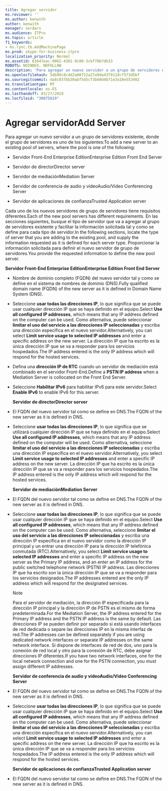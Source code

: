 ```yaml
---
title: Agregar servidor
ms.reviewer: ''
ms.author: kenwith
author: kenwith
manager: serdars
ms.audience: ITPro
ms.topic: article
f1_keywords:
- ms.lync.tb.AddMachinePage
ms.prod: skype-for-business-itpro
localization_priority: Normal
ms.assetid: 61647eac-9062-4381-9c80-3cbf70b7db33
ROBOTS: NOINDEX, NOFOLLOW
description: 'Para agregar un nuevo servidor a un grupo de servidores existente, donde el grupo de servidores es uno de los siguientes:'
ms.openlocfilehash: 5db99c8cdd2a08722a27a9da437911dcf573d5bf
ms.sourcegitcommit: da8c037bb30abf5d5cf3b60d4b71e3a10e553402
ms.translationtype: MT
ms.contentlocale: es-ES
ms.lasthandoff: 03/27/2019
ms.locfileid: "30875619"
---
```

# <a name="add-server"></a><span data-ttu-id="88220-103">Agregar servidor</span><span class="sxs-lookup"><span data-stu-id="88220-103">Add Server</span></span>
 
<span data-ttu-id="88220-104">Para agregar un nuevo servidor a un grupo de servidores existente, donde el grupo de servidores es uno de los siguientes:</span><span class="sxs-lookup"><span data-stu-id="88220-104">To add a new server to an existing pool of servers, where the pool is one of the following:</span></span>
  
- <span data-ttu-id="88220-105">Servidor Front-End Enterprise Edition</span><span class="sxs-lookup"><span data-stu-id="88220-105">Enterprise Edition Front End Server</span></span>
    
- <span data-ttu-id="88220-106">Servidor de director</span><span class="sxs-lookup"><span data-stu-id="88220-106">Director server</span></span>
    
- <span data-ttu-id="88220-107">Servidor de mediación</span><span class="sxs-lookup"><span data-stu-id="88220-107">Mediation Server</span></span>
    
- <span data-ttu-id="88220-108">Servidor de conferencia de audio y vídeo</span><span class="sxs-lookup"><span data-stu-id="88220-108">Audio/Video Conferencing Server</span></span>
    
- <span data-ttu-id="88220-109">Servidor de aplicaciones de confianza</span><span class="sxs-lookup"><span data-stu-id="88220-109">Trusted Application server</span></span>
    
<span data-ttu-id="88220-110">Cada uno de los nuevos servidores de grupo de servidores tiene requisitos diferentes.</span><span class="sxs-lookup"><span data-stu-id="88220-110">Each of the new pool servers has different requirements.</span></span> <span data-ttu-id="88220-111">En las secciones siguientes, busque el tipo de servidor que va a agregar al grupo de servidores existente y facilitar la información solicitada tal y como se define para cada tipo de servidor.</span><span class="sxs-lookup"><span data-stu-id="88220-111">In the following sections, locate the type of server that you are adding to the existing pool, and supply the information requested as it is defined for each server type.</span></span> <span data-ttu-id="88220-112">Proporcionar la información solicitada para definir el nuevo servidor de grupo de servidores.</span><span class="sxs-lookup"><span data-stu-id="88220-112">You provide the requested information to define the new pool server.</span></span>
  
 <span data-ttu-id="88220-113">**Servidor Front-End Enterprise Edition**</span><span class="sxs-lookup"><span data-stu-id="88220-113">**Enterprise Edition Front End Server**</span></span>
  
- <span data-ttu-id="88220-114">Nombre de dominio completo (FQDN) del nuevo servidor tal y como se define en el sistema de nombres de dominio (DNS).</span><span class="sxs-lookup"><span data-stu-id="88220-114">Fully qualified domain name (FQDN) of the new server as it is defined in Domain Name System (DNS).</span></span>
    
- <span data-ttu-id="88220-115">Seleccione **usar todas las direcciones IP**, lo que significa que se puede usar cualquier dirección IP que se haya definido en el equipo.</span><span class="sxs-lookup"><span data-stu-id="88220-115">Select **Use all configured IP addresses**, which means that any IP address defined on the computer can be used.</span></span> <span data-ttu-id="88220-116">Como alternativa, puede seleccionar **limitar el uso del servicio a las direcciones IP seleccionadas** y escriba una dirección específica en el nuevo servidor.</span><span class="sxs-lookup"><span data-stu-id="88220-116">Alternatively, you can select **Limit service usage to selected IP addresses** and enter a specific address on the new server.</span></span> <span data-ttu-id="88220-117">La dirección IP que ha escrito es la única dirección IP que se va a responder para los servicios hospedados.</span><span class="sxs-lookup"><span data-stu-id="88220-117">The IP address entered is the only IP address which will respond for the hosted services.</span></span>
    
- <span data-ttu-id="88220-118">Defina una **dirección IP de RTC** cuando un servidor de mediación está combinado en el servidor Front-End.</span><span class="sxs-lookup"><span data-stu-id="88220-118">Define a **PSTN IP address** when a Mediation Server is collocated on the Front End Server.</span></span>
    
- <span data-ttu-id="88220-119">Seleccione **Habilitar IPv6** para habilitar IPv6 para este servidor.</span><span class="sxs-lookup"><span data-stu-id="88220-119">Select **Enable IPv6** to enable IPv6 for this server.</span></span>
    
  <span data-ttu-id="88220-120">**Servidor de director**</span><span class="sxs-lookup"><span data-stu-id="88220-120">**Director server**</span></span>
  
- <span data-ttu-id="88220-121">El FQDN del nuevo servidor tal como se define en DNS.</span><span class="sxs-lookup"><span data-stu-id="88220-121">The FQDN of the new server as it is defined in DNS.</span></span>
    
- <span data-ttu-id="88220-122">Seleccione **usar todas las direcciones IP**, lo que significa que se utilizará cualquier dirección IP que se haya definido en el equipo.</span><span class="sxs-lookup"><span data-stu-id="88220-122">Select **Use all configured IP addresses**, which means that any IP address defined on the computer will be used.</span></span> <span data-ttu-id="88220-123">Como alternativa, seleccione **limitar el uso del servicio a las direcciones IP seleccionadas** y escriba una dirección IP específica en el nuevo servidor.</span><span class="sxs-lookup"><span data-stu-id="88220-123">Alternatively, you select **Limit service usage to selected IP addresses** and enter a specific IP address on the new server.</span></span> <span data-ttu-id="88220-124">La dirección IP que ha escrito es la única dirección IP que se va a responder para los servicios hospedados.</span><span class="sxs-lookup"><span data-stu-id="88220-124">The IP address entered is the only IP address which will respond for the hosted services.</span></span>
    
  <span data-ttu-id="88220-125">**Servidor de mediación**</span><span class="sxs-lookup"><span data-stu-id="88220-125">**Mediation Server**</span></span>
  
- <span data-ttu-id="88220-126">El FQDN del nuevo servidor tal como se define en DNS.</span><span class="sxs-lookup"><span data-stu-id="88220-126">The FQDN of the new server as it is defined in DNS.</span></span>
    
- <span data-ttu-id="88220-127">Seleccione **usar todas las direcciones IP**, lo que significa que se puede usar cualquier dirección IP que se haya definido en el equipo.</span><span class="sxs-lookup"><span data-stu-id="88220-127">Select **Use all configured IP addresses**, which means that any IP address defined on the computer can be used.</span></span> <span data-ttu-id="88220-128">Como alternativa, seleccione **limitar el uso del servicio a las direcciones IP seleccionadas** y escriba una dirección IP específica en el nuevo servidor como la dirección IP principal y un entrar una dirección IP para la dirección IP telefónica conmutada (RTC).</span><span class="sxs-lookup"><span data-stu-id="88220-128">Alternatively, you select **Limit service usage to selected IP addresses** and enter a specific IP address on the new server as the Primary IP address, and an enter an IP address for the public switched telephone network (PSTN) IP address.</span></span> <span data-ttu-id="88220-129">Las direcciones IP que ha escrito son la única dirección IP que se va a responder para los servicios designados.</span><span class="sxs-lookup"><span data-stu-id="88220-129">The IP addresses entered are the only IP address which will respond for the designated services.</span></span>
    
    > [!NOTE]
    > <span data-ttu-id="88220-130">Para el servidor de mediación, la dirección IP especificada para la dirección IP principal y la dirección IP de PSTN es el mismo de forma predeterminada.</span><span class="sxs-lookup"><span data-stu-id="88220-130">For the Mediation Server, the IP address entered for the Primary IP address and the PSTN IP address is the same by default.</span></span> <span data-ttu-id="88220-131">Las direcciones IP se pueden definir por separado si está usando interfaces de red dedicada o separe las direcciones IP en la misma interfaz de red.</span><span class="sxs-lookup"><span data-stu-id="88220-131">The IP addresses can be defined separately if you are using dedicated network interfaces or separate IP addresses on the same network interface.</span></span> <span data-ttu-id="88220-132">Si dispone de interfaces de red de dos, uno para la conexión de red local y otro para la conexión de RTC, debe asignar direcciones IP diferentes.</span><span class="sxs-lookup"><span data-stu-id="88220-132">If you have two network interfaces, one for the local network connection and one for the PSTN connection, you must assign different IP addresses.</span></span> 
  
  <span data-ttu-id="88220-133">**Servidor de conferencia de audio y vídeo**</span><span class="sxs-lookup"><span data-stu-id="88220-133">**Audio/Video Conferencing Server**</span></span>
  
- <span data-ttu-id="88220-134">El FQDN del nuevo servidor tal como se define en DNS.</span><span class="sxs-lookup"><span data-stu-id="88220-134">The FQDN of the new server as it is defined in DNS.</span></span>
    
- <span data-ttu-id="88220-135">Seleccione **usar todas las direcciones IP**, lo que significa que se puede usar cualquier dirección IP que se haya definido en el equipo.</span><span class="sxs-lookup"><span data-stu-id="88220-135">Select **Use all configured IP addresses**, which means that any IP address defined on the computer can be used.</span></span> <span data-ttu-id="88220-136">Como alternativa, puede seleccionar **limitar el uso del servicio a las direcciones IP seleccionadas** y escriba una dirección específica en el nuevo servidor.</span><span class="sxs-lookup"><span data-stu-id="88220-136">Alternatively, you can select **Limit service usage to selected IP addresses** and enter a specific address on the new server.</span></span> <span data-ttu-id="88220-137">La dirección IP que ha escrito es la única dirección IP que se va a responder para los servicios hospedados.</span><span class="sxs-lookup"><span data-stu-id="88220-137">The IP address entered is the only IP address which will respond for the hosted services.</span></span>
    
  <span data-ttu-id="88220-138">**Servidor de aplicaciones de confianza**</span><span class="sxs-lookup"><span data-stu-id="88220-138">**Trusted Application server**</span></span>
  
- <span data-ttu-id="88220-139">El FQDN del nuevo servidor tal como se define en DNS.</span><span class="sxs-lookup"><span data-stu-id="88220-139">The FQDN of the new server as it is defined in DNS.</span></span>
    

